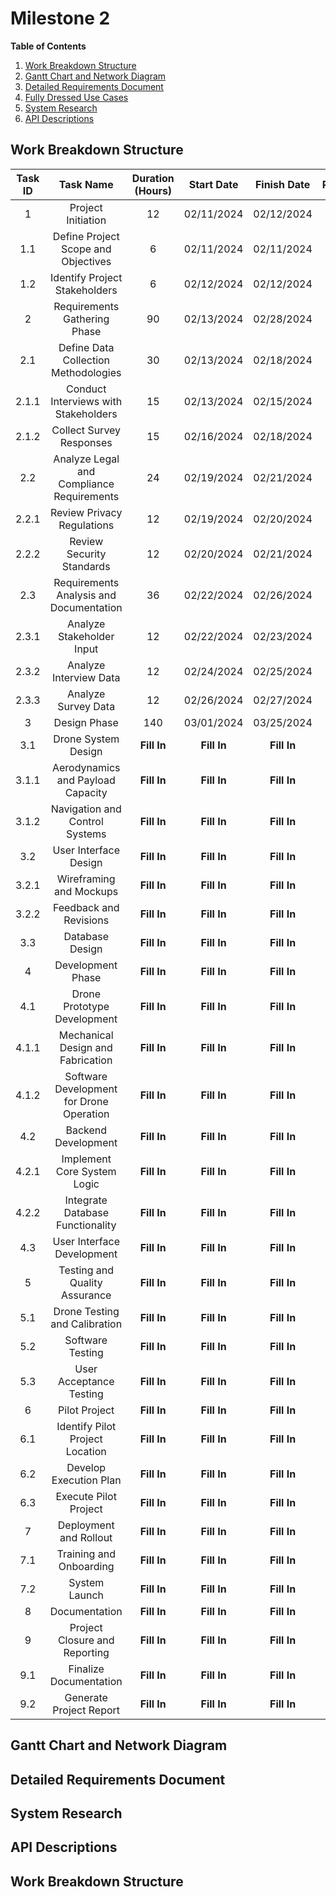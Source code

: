 # Milestone 2

**Table of Contents**
1. [Work Breakdown Structure](#work-breakdown-structure)
2. [Gantt Chart and Network Diagram](#gantt-chart-and-network-diagram)
3. [Detailed Requirements Document](#detailed-requirements-document)
4. [Fully Dressed Use Cases](#fully-dressed-use-cases)
5. [System Research](#system-research)
6. [API Descriptions](#api-descriptions)

## Work Breakdown Structure 
| **Task ID** |  **Task Name** | **Duration (Hours)** | **Start Date** | **Finish Date** | **Predecessors** |
| :---:|     :---:                                 |:---:|  :---:     |  :---:     |  :---:   |
|1     | Project Initiation                        | 12  | 02/11/2024 | 02/12/2024 | -        |
|1.1   | Define Project Scope and Objectives       | 6   | 02/11/2024 | 02/11/2024 | 1        |
|1.2   | Identify Project Stakeholders             | 6   | 02/12/2024 | 02/12/2024 | 1        |
|2     | Requirements Gathering Phase              | 90  | 02/13/2024 | 02/28/2024 | 1.1, 1.2 |
|2.1   | Define Data Collection Methodologies      | 30  | 02/13/2024 | 02/18/2024 | 2        |
|2.1.1 | Conduct Interviews with Stakeholders      | 15  | 02/13/2024 | 02/15/2024 | 2.1      |
|2.1.2 | Collect Survey Responses                  | 15  | 02/16/2024 | 02/18/2024 | 2.1      |
|2.2   | Analyze Legal and Compliance Requirements | 24  | 02/19/2024 | 02/21/2024 | 2.1      |
|2.2.1 | Review Privacy Regulations                | 12  | 02/19/2024 | 02/20/2024 | 2.2      |
|2.2.2 | Review Security Standards                 | 12  | 02/20/2024 | 02/21/2024 | 2.2      |
|2.3   | Requirements Analysis and Documentation   | 36  | 02/22/2024 | 02/26/2024 | 2.2      |
|2.3.1 | Analyze Stakeholder Input                 | 12  | 02/22/2024 | 02/23/2024 | 2.3      |
|2.3.2 | Analyze Interview Data                    | 12  | 02/24/2024 | 02/25/2024 | 2.3.1    |
|2.3.3 | Analyze Survey Data                       | 12  | 02/26/2024 | 02/27/2024 | 2.3.1    |
|3     | Design Phase                              | 140 | 03/01/2024 | 03/25/2024 | 2.3.3    |
|3.1   | Drone System Design                       | **Fill In** |**Fill In**| **Fill In** | **Fill In** |
|3.1.1 | Aerodynamics and Payload Capacity         | **Fill In** |**Fill In**| **Fill In** | **Fill In** |
|3.1.2 | Navigation and Control Systems            | **Fill In** |**Fill In**| **Fill In** | **Fill In** |
|3.2   | User Interface Design                     | **Fill In** |**Fill In**| **Fill In** | **Fill In** |
|3.2.1 | Wireframing and Mockups                   | **Fill In** |**Fill In**| **Fill In** | **Fill In** |
|3.2.2 | Feedback and Revisions                    | **Fill In** |**Fill In**| **Fill In** | **Fill In** |
|3.3   | Database Design                           | **Fill In** |**Fill In**| **Fill In** | **Fill In** |
|4     | Development Phase                         | **Fill In** |**Fill In**| **Fill In** | **Fill In** |
|4.1   | Drone Prototype Development               | **Fill In** |**Fill In**| **Fill In** | **Fill In** |
|4.1.1 | Mechanical Design and Fabrication         | **Fill In** |**Fill In**| **Fill In** | **Fill In** |
|4.1.2 | Software Development for Drone Operation  | **Fill In** |**Fill In**| **Fill In** | **Fill In** |
|4.2   | Backend Development                       | **Fill In** |**Fill In**| **Fill In** | **Fill In** |
|4.2.1 | Implement Core System Logic               | **Fill In** |**Fill In**| **Fill In** | **Fill In** |
|4.2.2 | Integrate Database Functionality          | **Fill In** |**Fill In**| **Fill In** | **Fill In** |
|4.3   | User Interface Development                | **Fill In** |**Fill In**| **Fill In** | **Fill In** |
|5     | Testing and Quality Assurance             | **Fill In** |**Fill In**| **Fill In** | **Fill In** |
|5.1   | Drone Testing and Calibration             | **Fill In** |**Fill In**| **Fill In** | **Fill In** |
|5.2   | Software Testing                          | **Fill In** |**Fill In**| **Fill In** | **Fill In** |
|5.3   | User Acceptance Testing                   | **Fill In** |**Fill In**| **Fill In** | **Fill In** |
|6     | Pilot Project                             | **Fill In** |**Fill In**| **Fill In** | **Fill In** |
|6.1   | Identify Pilot Project Location           | **Fill In** |**Fill In**| **Fill In** | **Fill In** |
|6.2   | Develop Execution Plan                    | **Fill In** |**Fill In**| **Fill In** | **Fill In** |
|6.3   | Execute Pilot Project                     | **Fill In** |**Fill In**| **Fill In** | **Fill In** |
|7     | Deployment and Rollout                    | **Fill In** |**Fill In**| **Fill In** | **Fill In** |
|7.1   | Training and Onboarding                   | **Fill In** |**Fill In**| **Fill In** | **Fill In** |
|7.2   | System Launch                             | **Fill In** |**Fill In**| **Fill In** | **Fill In** |
|8     | Documentation                             | **Fill In** |**Fill In**| **Fill In** | **Fill In** |
|9     | Project Closure and Reporting             | **Fill In** |**Fill In**| **Fill In** | **Fill In** |
|9.1   | Finalize Documentation                    | **Fill In** |**Fill In**| **Fill In** | **Fill In** |
|9.2   | Generate Project Report                   | **Fill In** |**Fill In**| **Fill In** | **Fill In** |

## Gantt Chart and Network Diagram


## Detailed Requirements Document


## System Research


## API Descriptions

## Work Breakdown Structure




